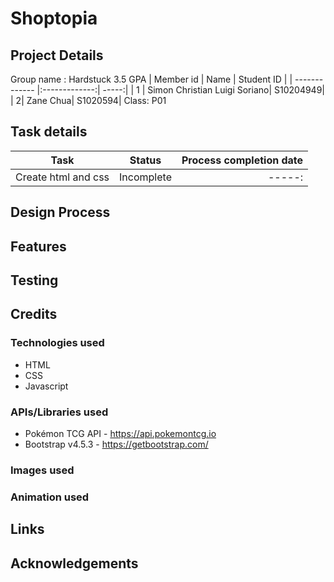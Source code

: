 <h1>Shoptopia</h1>
<h2>Project Details</h2>
Group name : Hardstuck 3.5 GPA
| Member id        | Name           | Student ID  |
| ------------- |:-------------:| -----:|
| 1 | Simon Christian Luigi Soriano| S10204949|
| 2| Zane Chua| S1020594|
Class: P01<br />

<h2>Task details</h2>
  
| Task        | Status           | Process completion date  |
| ------------- |:-------------:| -----:|
| Create html and css | Incomplete| -----:|


<h2>Design Process</h2>


<h2>Features</h2>
  
  
<h2>Testing</h2>
  

  
<h2>Credits</h2>

<h3>Technologies used</h3>

* HTML 
* CSS
* Javascript

<h3>APIs/Libraries used</h3>

* Pokémon TCG API - https://api.pokemontcg.io
* Bootstrap v4.5.3 - https://getbootstrap.com/

<h3>Images used</h3>



<h3>Animation used</h3>


<h2>Links</h2>

 

<h2>Acknowledgements</h2>
